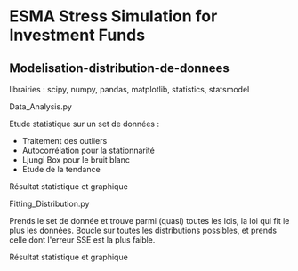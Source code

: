 # ESMA Stress Simulation for Investment Funds

## Modelisation-distribution-de-donnees

librairies : scipy, numpy, pandas, matplotlib, statistics, statsmodel


Data_Analysis.py

Etude statistique sur un set de données :
- Traitement des outliers
- Autocorrélation pour la stationnarité
- Ljungi Box pour le bruit blanc
- Etude de la tendance

Résultat statistique et graphique


Fitting_Distribution.py

Prends le set de donnée et trouve parmi (quasi) toutes les lois, la loi qui fit le plus les données.
Boucle sur toutes les distributions possibles, et prends celle dont l'erreur SSE est la plus faible.

Résultat statistique et graphique
